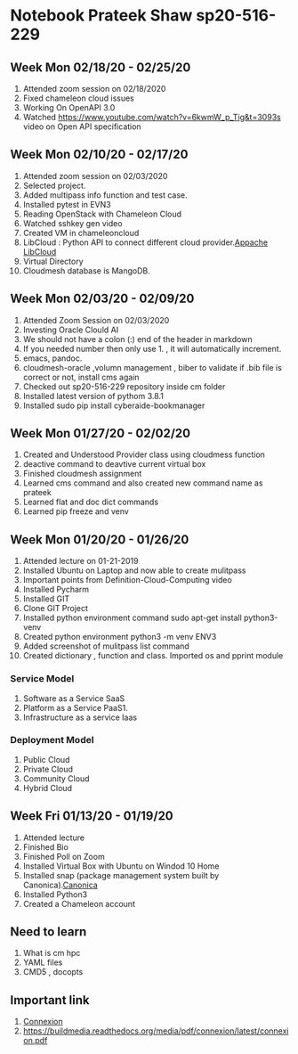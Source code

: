 # Notebook Prateek Shaw sp20-516-229

## Week Mon 02/18/20 - 02/25/20

1. Attended zoom session on 02/18/2020
1. Fixed chameleon cloud issues
1. Working On OpenAPI 3.0
1. Watched <https://www.youtube.com/watch?v=6kwmW_p_Tig&t=3093s> video on Open API specification

## Week Mon 02/10/20 - 02/17/20

1. Attended zoom session on 02/03/2020
1. Selected project.
1. Added multipass info function and test case.
1. Installed pytest in EVN3
1. Reading OpenStack with Chameleon Cloud
1. Watched sshkey gen video
1. Created VM in chameleoncloud 
1. LibCloud : Python API to connect different cloud provider.[Appache LibCloud](http://libcloud.apache.org/)
1. Virtual Directory
1. Cloudmesh database is MangoDB.



## Week Mon 02/03/20 - 02/09/20

1. Attended Zoom Session on 02/03/2020
1. Investing Oracle Clould AI
1. We should not have a colon (:) end of the header in markdown
1. If you needed number then only use 1. , it will automatically increment.
1. emacs, pandoc.
1. cloudmesh-oracle ,volumn management , biber to validate if .bib file is correct or not, install cms again
1. Checked out sp20-516-229 repository inside cm folder
1. Installed latest version of pythom 3.8.1
1. Installed sudo pip install cyberaide-bookmanager

## Week Mon 01/27/20 - 02/02/20

1. Created and Understood Provider class using cloudmess function  
1. deactive command to deavtive current virtual box  
1. Finished cloudmesh assignment  
1. Learned cms command and also created new command name as prateek  
1. Learned flat and doc dict commands  
1. Learned pip freeze and venv

## Week Mon 01/20/20 - 01/26/20

1. Attended lecture on 01-21-2019  
1. Installed Ubuntu on Laptop and now able to create mulitpass  
1. Important points from Definition-Cloud-Computing video  
1. Installed Pycharm  
1. Installed GIT   
1. Clone GIT Project  
1. Installed python environment command sudo apt-get install python3-venv  
1. Created python environment python3 -m venv ENV3  
1. Added screenshot of mulitpass list command    
1. Created dictionary , function and class. Imported os and pprint module 

### Service Model 

1. Software as a Service SaaS
1. Platform as a Service PaaS1. 
1. Infrastructure as a service Iaas 

### Deployment Model

1. Public Cloud
1. Private Cloud
1. Community Cloud
1. Hybrid Cloud

## Week Fri 01/13/20 - 01/19/20

1. Attended lecture
1. Finished Bio
1. Finished Poll on Zoom
1. Installed Virtual Box with Ubuntu on Windod 10 Home
1. Installed snap (package management system built by Canonica).[Canonica](https://snapcraft.io/docs/installing-snap-on-ubuntu)
1. Installed Python3
1. Created a Chameleon account



## Need to learn

1. What is cm hpc
1. YAML files 
1. CMD5 , docopts 

## Important link

1. [Connexion](https://github.com/zalando/connexion)
1. <https://buildmedia.readthedocs.org/media/pdf/connexion/latest/connexion.pdf>
